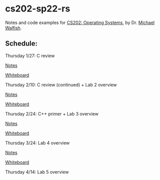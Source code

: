 # cs202-sp22-rs

Notes and code examples for [CS202: Operating Systems](https://cs.nyu.edu/~mwalfish/classes/22sp/), by Dr. [Michael Walfish](https://cs.nyu.edu/~mwalfish).


## Schedule:

Thursday 1/27: C review

[Notes](https://cs.nyu.edu/~mwalfish/classes/22sp/lectures/rs01.txt)

[Whiteboard](https://cs.nyu.edu/~mwalfish/classes/22sp/lectures/rs-scribble01.pdf)

Thursday 2/10: C review (continued) + Lab 2 overview

[Notes](https://cs.nyu.edu/~mwalfish/classes/22sp/lectures/rs02.txt)

[Whiteboard](https://cs.nyu.edu/~mwalfish/classes/22sp/lectures/rs-scribble02.pdf)

Thursday 2/24: C++ primer + Lab 3 overview

[Notes](https://cs.nyu.edu/~mwalfish/classes/22sp/lectures/rs03.txt)

[Whiteboard](https://cs.nyu.edu/~mwalfish/classes/22sp/lectures/rs-scribble03.pdf)

Thursday 3/24: Lab 4 overview

[Notes](https://cs.nyu.edu/~mwalfish/classes/22sp/lectures/rs04.txt)

[Whiteboard](https://cs.nyu.edu/~mwalfish/classes/22sp/lectures/rs-scribble04.pdf)

Thursday 4/14: Lab 5 overview
